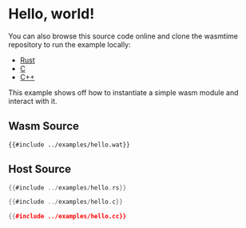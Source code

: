 # Hello, world!

You can also browse this source code online and clone the wasmtime
repository to run the example locally:

* [Rust](https://github.com/bytecodealliance/wasmtime/blob/main/examples/hello.rs)
* [C](https://github.com/bytecodealliance/wasmtime/blob/main/examples/hello.c)
* [C++](https://github.com/bytecodealliance/wasmtime/blob/main/examples/hello.cc)

This example shows off how to instantiate a simple wasm module and interact with
it.

## Wasm Source

```wat
{{#include ../examples/hello.wat}}
```

## Host Source

<!-- langtabs-start -->
```rust
{{#include ../examples/hello.rs}}
```

```c
{{#include ../examples/hello.c}}
```

```cpp
{{#include ../examples/hello.cc}}
```
<!-- langtabs-end -->
